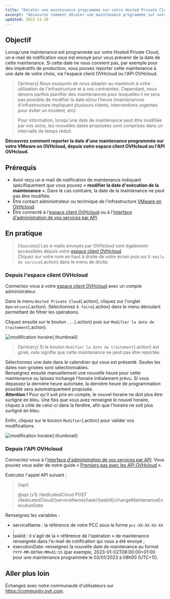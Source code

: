 ```yaml
---
title: "Décaler une maintenance programmée sur votre Hosted Private Cloud"
excerpt: "Découvrez comment décaler une maintenance programmée sur votre service VMware on OVHcloud"
updated: 2022-11-30
---
```


## Objectif

Lorsqu'une maintenance est programmée sur votre Hosted Private Cloud, un e-mail de notification vous est envoyé pour vous prévenir de la date de cette maintenance. Si cette date ne vous convient pas, par exemple pour des impératifs de production, vous pouvez reporter cette maintenance à une date de votre choix, via l'espace client OVHcloud ou l'API OVHcloud.

> [!primary]
> Nous essayons de nous adapter au maximum à votre utilisation de l'infrastructure et à vos contraintes. Cependant, nous devons parfois planifier des maintenances pour lesquelles il ne sera pas possible de modifier la date et/ou l'heure (maintenances d'infrastructure impliquant plusieurs clients, interventions urgentes pour éviter un incident, etc).
>
> Pour information, lorsqu'une date de maintenance peut être modifiée par vos soins, les nouvelles dates proposées sont comprises dans un intervalle de temps réduit.

**Découvrez comment reporter la date d'une maintenance programmée sur votre VMware on OVHcloud, depuis votre espace client OVHcloud ou l'API OVHcloud.**

## Prérequis

- Avoir reçu un e-mail de notification de maintenance indiquant spécifiquement que vous pouvez « **modifier la date d'exécution de la maintenance** ». Dans le cas contraire, la date de la maintenance ne peut pas être modifiée.
- Être contact administrateur ou technique de l'infrastructure [VMware on OVHcloud](https://www.ovhcloud.com/fr/enterprise/products/hosted-private-cloud/).
- Être connecté à l'[espace client OVHcloud](/links/manager) ou à l'[interface d'administration de vos services par API](https://eu.api.ovh.com/).

## En pratique

> [!success]
> Les e-mails envoyés par OVHcloud sont également accessibles depuis votre [espace client OVHcloud](/links/manager).<br>
> Cliquez sur votre nom en haut à droite de votre écran puis sur `E-mails de service`{.action} dans le menu de droite.

### Depuis l'espace client OVHcloud

Connectez-vous à votre [espace client OVHcloud](/links/manager) avec un compte administrateur.

Dans le menu `Hosted Private Cloud`{.action}, cliquez sur l'onglet `Operations`{.action}. Sélectionnez `À faire`{.action} dans le menu déroulant permettant de filtrer les opérations.

Cliquez ensuite sur le bouton `...`{.action} puis sur `Modifier la date de traitement`{.action}.

![modification horaire](images/maintenance-date-edition01.png){.thumbnail}

> [!primary]
> Si le bouton `Modifier la date de traitement`{.action} est grisé, cela signifie que cette maintenance ne peut pas être reportée.

Sélectionnez une date dans le calendrier qui vous est présenté. Seules les dates non-grisées sont sélectionnables.<br>
Renseignez ensuite manuellement une nouvelle heure pour cette maintenance ou laissez inchangé l'horaire initialement prévu. Si vous dépassez la dernière heure autorisée, la dernière heure de programmation possible sera automatiquement proposée.<br>
**Attention !** Pour qu'il soit pris en compte, le nouvel horaire ne doit plus être surligné en bleu. Une fois que vous avez renseigné le nouvel horaire, cliquez à côté de celui-ci dans la fenêtre, afin que l'horaire ne soit plus surligné en bleu.

Enfin, cliquez sur le bouton `Modifier`{.action} pour valider vos modifications.

![modification horaire](images/maintenance-date-edition02.png){.thumbnail}

### Depuis l'API OVHcloud

Connectez-vous à l'[interface d'administration de vos services par API](https://eu.api.ovh.com/). Vous pouvez vous aider de notre guide « [Premiers pas avec les API OVHcloud](/pages/manage_and_operate/api/first-steps) ».

Exécutez l'appel API suivant :

> [!api]
>
> @api {v1} /dedicatedCloud POST /dedicatedCloud/{serviceName}/task/{taskId}/changeMaintenanceExecutionDate
>

Renseignez les variables :

- serviceName : la référence de votre PCC sous la forme `pcc-XX-XX-XX-XX` ;
- taskId : il s'agit de la « référence de l'opération » de maintenance renseignée dans l'e-mail de notification qui vous a été envoyé ;
- executionDate: renseignez la nouvelle date de maintenance au format `YYYY-MM-DDTHH:MM+01:SS` (par exemple, 2023-01-02T08:00:00+01:00 pour une maintenance programmée le 02/01/2023 à 08h00 (UTC+1)).

## Aller plus loin

Échangez avec notre communauté d'utilisateurs sur <https://community.ovh.com>.